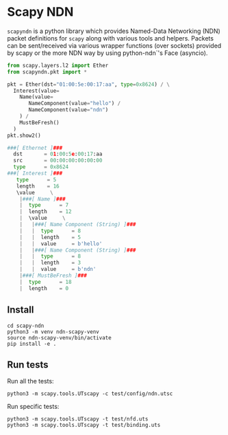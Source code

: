 # Scapy NDN

`scapyndn` is a python library which provides
Named-Data Networking (NDN) packet definitions for `scapy`
along with various tools and helpers. Packets can be sent/received
via various wrapper functions (over sockets) provided by scapy
or the more NDN way by using python-ndn`'s Face (asyncio).

```python
from scapy.layers.l2 import Ether
from scapyndn.pkt import *

pkt = Ether(dst="01:00:5e:00:17:aa", type=0x8624) / \
  Interest(value=
    Name(value=
       NameComponent(value="hello") /
       NameComponent(value="ndn")
    ) /
    MustBeFresh()
  )
pkt.show2()

###[ Ethernet ]###
  dst       = 01:00:5e:00:17:aa
  src       = 00:00:00:00:00:00
  type      = 0x8624
###[ Interest ]###
   type      = 5
   length    = 16
   \value     \
    |###[ Name ]###
    |  type      = 7
    |  length    = 12
    |  \value     \
    |   |###[ Name Component (String) ]###
    |   |  type      = 8
    |   |  length    = 5
    |   |  value     = b'hello'
    |   |###[ Name Component (String) ]###
    |   |  type      = 8
    |   |  length    = 3
    |   |  value     = b'ndn'
    |###[ MustBeFresh ]###
    |  type      = 18
    |  length    = 0
```

## Install

    cd scapy-ndn
    python3 -m venv ndn-scapy-venv
    source ndn-scapy-venv/bin/activate
    pip install -e .

## Run tests

Run all the tests:

    python3 -m scapy.tools.UTscapy -c test/config/ndn.utsc 

Run specific tests:

	python3 -m scapy.tools.UTscapy -t test/nfd.uts
    python3 -m scapy.tools.UTscapy -t test/binding.uts
